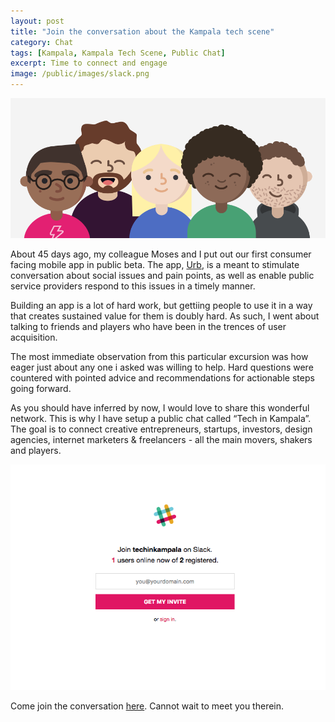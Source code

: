 ```yaml
---
layout: post
title: "Join the conversation about the Kampala tech scene"
category: Chat
tags: [Kampala, Kampala Tech Scene, Public Chat]
excerpt: Time to connect and engage
image: /public/images/slack.png
---
```


![Let’s have a conversation about tech in Kampala](/public/images/slack.png)

About 45 days ago, my colleague Moses and I put out our first consumer facing mobile app in public beta. The app, [Urb](http://urb.sparkpl.ug), is a meant to stimulate conversation about social issues and pain points, as well as enable public service providers respond to this issues in a timely manner.

Building an app is a lot of hard work, but gettiing people to use it in a way that creates sustained value for them is doubly hard. As such, I went about talking to friends and players who have been in the trences of user acquisition.

The most immediate observation from this particular excursion was how eager just about any one i asked was willing to help. Hard questions were countered with pointed advice and recommendations for actionable steps going forward.

As you should have inferred by now, I would love to share this wonderful network. This is why I have setup a public chat called “Tech in Kampala”. The goal is to connect creative entrepreneurs, startups, investors, design agencies, internet marketers & freelancers - all the main movers, shakers and players.

![Join the conversation about tech in Kampala](/public/images/techinkampala.png)

Come join the conversation [here](https://techinkampala.herokuapp.com/). Cannot wait to meet you therein.